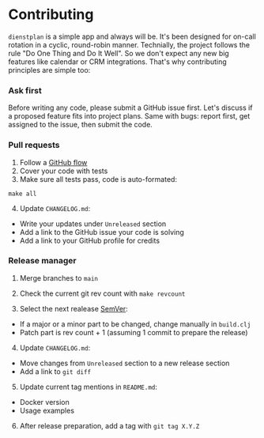 # Contributing

`dienstplan` is a simple app and always will be. It's been designed
for on-call rotation in a cyclic, round-robin manner. Technially, the
project follows the rule "Do One Thing and Do It Well". So we don't
expect any new big features like calendar or CRM integrations. That's
why contributing principles are simple too:

### Ask first

Before writing any code, please submit a GitHub issue first. Let's
discuss if a proposed feature fits into project plans. Same with bugs:
report first, get assigned to the issue, then submit the code.

### Pull requests

1. Follow a [GitHub flow](https://docs.github.com/en/get-started/quickstart/github-flow)
2. Cover your code with tests
3. Make sure all tests pass, code is auto-formated:

```
make all
```

4. Update `CHANGELOG.md`:

- Write your updates under `Unreleased` section
- Add a link to the GitHub issue your code is solving
- Add a link to your GitHub profile for credits


### Release manager

1. Merge branches to `main`

2. Check the current git rev count with `make revcount`

3. Select the next realease [SemVer](https://semver.org/):

- If a major or a minor part to be changed, change manually in `build.clj`
- Patch part is rev count + 1 (assuming 1 commit to prepare the release)

4. Update `CHANGELOG.md`:

- Move changes from `Unreleased` section to a new release section
- Add a link to `git diff`

5. Update current tag mentions in `README.md`:

- Docker version
- Usage examples

6. After release preparation, add a tag with `git tag X.Y.Z`
